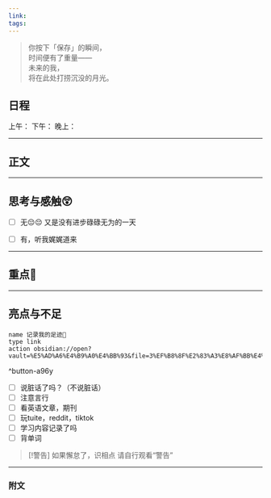 ```yaml
---
link: 
tags:
---
```


> 你按下「保存」的瞬间，  
> 时间便有了重量——  
> 未来的我，  
> 将在此处打捞沉没的月光。  


## 日程
上午：
下午：
晚上：

---

## 正文



---
## 思考与感触😲
- [ ] 无😔😔
 又是没有进步碌碌无为的一天
- [ ] 有，听我娓娓道来


---
## 重点🦊


---
## 亮点与不足
```button
name 记录我的足迹👣
type link
action obsidian://open?vault=%E5%AD%A6%E4%B9%A0%E4%BB%93&file=3%EF%B8%8F%E2%83%A3%E8%AF%BB%E4%B8%87%E5%8D%B7%E4%B9%A6%2F2.%E5%AD%A6%E4%B9%A0%2F%E8%8B%B1%E8%AF%AD%2F%E8%AE%B0%E5%BD%95
```
^button-a96y
- [ ] 说脏话了吗？（不说脏话）
- [ ] 注意言行
- [ ] 看英语文章，期刊
- [ ] 玩tuite，reddit，tiktok
- [ ] 学习内容记录了吗
- [ ] 背单词

> [!警告]
> 如果懈怠了，识相点
> 请自行观看“警告”

---
### 附文


